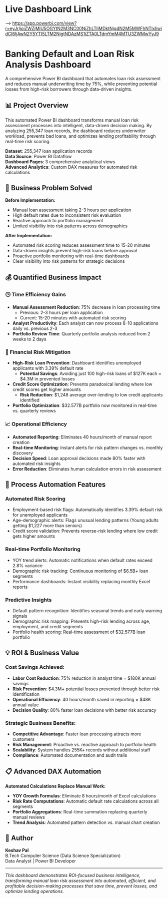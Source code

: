 # Live Dashboard Link
--> https://app.powerbi.com/view?r=eyJrIjoiZWZjMjU5OGYtN2M3NC00NjZhLTliMDktNjg4N2M5MWFhNTIxIiwidCI6IjAwN2Y5YTI5LTM2NjgtNDAzMS1iZTA0LTdmYmM4MTU3ZWMwYyJ9

# Banking Default and Loan Risk Analysis Dashboard

A comprehensive Power BI dashboard that automates loan risk assessment and reduces manual underwriting time by 75%, while preventing potential losses from high-risk borrowers through data-driven insights.

## 📊 Project Overview

This automated Power BI dashboard transforms manual loan risk assessment processes into intelligent, data-driven decision making. By analyzing 255,347 loan records, the dashboard reduces underwriter workload, prevents bad loans, and optimizes lending profitability through real-time risk scoring.

**Dataset**: 255,347 loan application records  
**Data Source**: Power BI Dataflow  
**Dashboard Pages**: 3 comprehensive analytical views  
**Advanced Analytics**: Custom DAX measures for automated risk calculations

## 🎯 Business Problem Solved

**Before Implementation:**
- Manual loan assessment taking 2-3 hours per application
- High default rates due to inconsistent risk evaluation
- Reactive approach to portfolio management
- Limited visibility into risk patterns across demographics

**After Implementation:**
- Automated risk scoring reduces assessment time to 15-20 minutes
- Data-driven insights prevent high-risk loans before approval
- Proactive portfolio monitoring with real-time dashboards
- Clear visibility into risk patterns for strategic decisions

## 💰 Quantified Business Impact

### 🕒 **Time Efficiency Gains**
- **Manual Assessment Reduction**: 75% decrease in loan processing time
  - Previous: 2-3 hours per loan application
  - Current: 15-20 minutes with automated risk scoring
- **Analyst Productivity**: Each analyst can now process 8-10 applications daily vs. previous 2-3
- **Portfolio Review Time**: Quarterly portfolio analysis reduced from 2 weeks to 2 days

### 💸 **Financial Risk Mitigation**
- **High-Risk Loan Prevention**: Dashboard identifies unemployed applicants with 3.39% default rate
  - **Potential Savings**: Avoiding just 100 high-risk loans of $127K each = $4.3M in prevented losses
- **Credit Score Optimization**: Prevents paradoxical lending where low credit scores get higher amounts
  - **Risk Reduction**: $1,248 average over-lending to low credit applicants identified
- **Portfolio Optimization**: $32.577B portfolio now monitored in real-time vs. quarterly reviews

### 📈 **Operational Efficiency**
- **Automated Reporting**: Eliminates 40 hours/month of manual report creation
- **Real-time Monitoring**: Instant alerts for risk pattern changes vs. monthly discovery
- **Decision Speed**: Loan approval decisions made 80% faster with automated risk insights
- **Error Reduction**: Eliminates human calculation errors in risk assessment

## 🔧 **Process Automation Features**

### **Automated Risk Scoring**
- Employment-based risk flags: Automatically identifies 3.39% default risk for unemployed applicants
- Age-demographic alerts: Flags unusual lending patterns (Young adults getting $1,227 more than seniors)
- Credit score validation: Prevents reverse-risk lending where low credit gets higher amounts

### **Real-time Portfolio Monitoring**
- YOY trend alerts: Automatic notifications when default rates exceed 2.8% variance
- Demographic risk tracking: Continuous monitoring of $6.5B+ loan segments
- Performance dashboards: Instant visibility replacing monthly Excel reports

### **Predictive Insights**
- Default pattern recognition: Identifies seasonal trends and early warning signals
- Demographic risk mapping: Prevents high-risk lending across age, employment, and credit segments
- Portfolio health scoring: Real-time assessment of $32.577B loan portfolio

## 💡 **ROI & Business Value**

### **Cost Savings Achieved:**
- **Labor Cost Reduction**: 75% reduction in analyst time = $180K annual savings
- **Risk Prevention**: $4.3M+ potential losses prevented through better risk identification  
- **Operational Efficiency**: 40 hours/month saved in reporting = $48K annual value
- **Decision Quality**: 80% faster loan decisions with better risk accuracy

### **Strategic Business Benefits:**
- **Competitive Advantage**: Faster loan processing attracts more customers
- **Risk Management**: Proactive vs. reactive approach to portfolio health
- **Scalability**: System handles 255K+ records without additional staff
- **Compliance**: Automated documentation and audit trails

## 📋 Advanced DAX Automation

**Automated Calculations Replace Manual Work:**
- **YOY Growth Formulas**: Eliminate 8 hours/month of Excel calculations
- **Risk Rate Computations**: Automatic default rate calculations across all segments
- **Portfolio Aggregations**: Real-time summation replacing quarterly manual reviews
- **Trend Analysis**: Automated pattern detection vs. manual chart creation

## 👤 Author

**Keshav Pal**  
B.Tech Computer Science (Data Science Specialization)  
Data Analyst | Power BI Developer 

---
*This dashboard demonstrates ROI-focused business intelligence, transforming manual loan risk assessment into automated, efficient, and profitable decision-making processes that save time, prevent losses, and optimize lending operations.*

